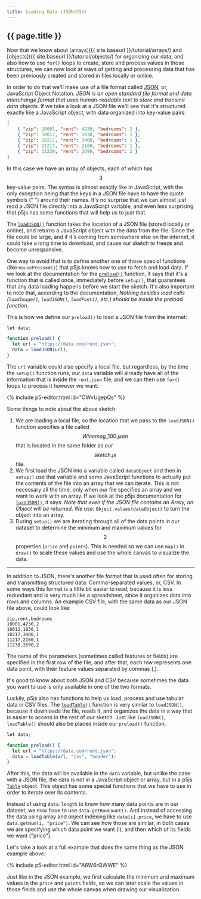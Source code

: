 ```yaml
---
title: Loading Data (JSON/CSV)
---
```


<h2 class="week-title">{{ page.title }}</h2>

Now that we know about [arrays]({{ site.baseurl }}/tutorial/arrays/) and [objects]({{ site.baseurl }}/tutorial/objects/) for organizing our data, and also how to use ```for()``` loops to create, store and process values in those structures, we can now look at ways of getting and processing data that has been previously created and stored in files locally or online.

In order to do that we'll make use of a file format called [JSON](https://en.wikipedia.org/wiki/JSON), or, JavaScript Object Notation. *JSON is an open standard file format and data interchange format that uses human-readable text to store and transmit data objects*. If we take a look at a JSON file we'll see that it's structured exactly like a JavaScript object, with data organized into key-value pairs:
```json
[
	{ "zip": 10001, "rent": 4230, "bedrooms": 2 },
	{ "zip": 10012, "rent": 1830, "bedrooms": 1 },
	{ "zip": 10217, "rent": 3400, "bedrooms": 1 },
	{ "zip": 11217, "rent": 2160, "bedrooms": 1 },
	{ "zip": 11238, "rent": 2690, "bedrooms": 2 }
]
```

In this case we have an array of objects, each of which has $$3$$ key-value pairs. The syntax is almost exactly like in JavaScript, with the only exception being that the keys in a JSON file have to have the quote symbols (" ") around their names. It's no surprise that we can almost just read a JSON file directly into a JavaScript variable, and even less surprising that p5js has some functions that will help us to just that.

The [```loadJSON()```](https://p5js.org/reference/#/p5/loadJSON) function takes the location of a JSON file (stored locally or online), and returns a JavaScript object with the data from the file. Since the file could be large, and if it's coming from somewhere else on the internet, it could take a long time to download, and cause our sketch to freeze and become unresponsive.

One way to avoid that is to define another one of those special functions (like ```mousePressed()```) that p5js knows how to use to fetch and load data. If we look at the documentation for the [```preload()```](https://p5js.org/reference/#/p5/preload) function, it says that it's a function that is called once, immediately before ```setup()```, that guarantees that any data loading happens before we start the sketch. It's also important to note that, according to the documentation, *Nothing besides load calls (```loadImage()```, ```loadJSON()```, ```loadFont()```, etc.) should be inside the preload function*.

This is how we define our ```preload()``` to load a JSON file from the internet:
```js
let data;

function preload() {
  let url = "https://data.com/rent.json";
  data = loadJSON(url);
}
```

The ```url``` variable could also specify a local file, but regardless, by the time the ```setup()``` function runs, our ```data``` variable will already have all of the information that is inside the ```rent.json``` file, and we can then use ```for()``` loops to process it however we want:

{% include p5-editor.html id="OWvUgepQs" %}

Some things to note about the above sketch:

1. We are loading a local file, so the location that we pass to the ```loadJSON()``` function specifies a file called $$Winemag\_100.json$$ that is located in the same folder as our $$sketch.js$$ file.
2. We first load the JSON into a variable called ```dataObject``` and then in ```setup()``` use that variable and some JavaScript functions to actually put the contents of the file into an array that we can iterate. This is not necessary all the time, only when our file specifies an array and we want to work with an array. If we look at the p5js documentation for [```loadJSON()```](https://p5js.org/reference/#/p5/loadJSON), it says: *Note that even if the JSON file contains an Array, an Object will be returned*. We use: ```Object.values(dataObject)``` to turn the object into an array.
3. During ```setup()``` we are iterating through all of the data points in our dataset to determine the minimum and maximum values for $$2$$ properties (```price``` and ```points```). This is needed so we can use ```map()``` in ```draw()``` to scale these values and use the whole canvas to visualize the data.

---

In addition to JSON, there's another file format that is used often for storing and transmitting structured data: Comma-separated values, or, CSV. In some ways this format is a little bit easier to read, because it is less redundant and is very much like a spreadsheet, since it organizes data into rows and columns. An example CSV file, with the same data as our JSON file above, could look like:
```csv
zip,rent,bedrooms
10001,4230,2
10012,1830,1
10217,3400,1
11217,2160,1
11238,2690,2
```

The name of the parameters (sometimes called features or fields) are specified in the first row of the file, and after that, each row represents one data point, with their feature values separated by commas (,).

It's good to know about both JSON and CSV because sometimes the data you want to use is only available in one of the two formats.

Luckily, p5js also has functions to help us load, process and use tabular data in CSV files. The [```loadTable()```](https://p5js.org/reference/#/p5/loadTable) function is very similar to ```loadJSON()```, because it downloads the file, reads it, and organizes the data in a way that is easier to access in the rest of our sketch. Just like ```loadJSON()```, ```loadTable()``` should also be placed inside our ```preload()``` function.
```js
let data;

function preload() {
  let url = "https://data.com/rent.json";
  data = loadTable(url, "csv", "header");
}
```

After this, the data will be available in the ```data``` variable, but unlike the case with a JSON file, the data is not in a JavaScript object or array, but in a p5js [```Table```](https://p5js.org/reference/#/p5.Table) object. This object has some special functions that we have to use in order to iterate over its contents.

Instead of using ```data.length``` to know how many data points are in our dataset, we now have to use ```data.getRowCount()```. And instead of accessing the data using array and object indexing like ```data[i].price```, we have to use ```data.getNum(i, "price")```. We can see how those are similar, in both cases we are specifying which data point we want (i), and then which of its fields we want ("price").

Let's take a look at a full example that does the same thing as the JSON example above:

{% include p5-editor.html id="A6W6rQWWE" %}

Just like in the JSON example, we first calculate the minimum and maximum values in the ```price``` and ```points``` fields, so we can later scale the values in those fields and use the whole canvas when drawing our visualization.
